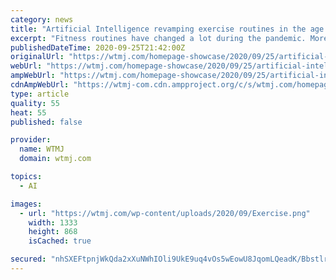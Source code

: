 ```yaml
---
category: news
title: "Artificial Intelligence revamping exercise routines in the age of COVID-19"
excerpt: "Fitness routines have changed a lot during the pandemic. More people are opting to take their workout outside or choosing"
publishedDateTime: 2020-09-25T21:42:00Z
originalUrl: "https://wtmj.com/homepage-showcase/2020/09/25/artificial-intelligence-revamping-exercise-routines-in-the-age-of-covid-19/"
webUrl: "https://wtmj.com/homepage-showcase/2020/09/25/artificial-intelligence-revamping-exercise-routines-in-the-age-of-covid-19/"
ampWebUrl: "https://wtmj.com/homepage-showcase/2020/09/25/artificial-intelligence-revamping-exercise-routines-in-the-age-of-covid-19/amp/"
cdnAmpWebUrl: "https://wtmj-com.cdn.ampproject.org/c/s/wtmj.com/homepage-showcase/2020/09/25/artificial-intelligence-revamping-exercise-routines-in-the-age-of-covid-19/amp/"
type: article
quality: 55
heat: 55
published: false

provider:
  name: WTMJ
  domain: wtmj.com

topics:
  - AI

images:
  - url: "https://wtmj.com/wp-content/uploads/2020/09/Exercise.png"
    width: 1333
    height: 868
    isCached: true

secured: "nhSXEFtpnjWkQda2xXuNWhIOli9UkE9uq4vOs5wEowU8JqomLQeadK/BbstlrzpUrK+dKN8UWL+11wAgBqImGNZa11euMFZznESgPWNMrmmnA85vXtx3/OWLuu/F3axFX8ZOJuhwbFVkQ6bvHgcRtgapFnfSgBAf9xQ59yAMb1ujxilPjJPYw7Oe6wQNo1sqCmPSxtiNvPjQWTcSWb3csZ2J5nXx1q+lTdBnJih8DxpJFQgdAf9nvvfFGoSkd6NGJWjVoUFmHT6iFK40Dul8kJce4hBkczUjlcc/JwNPD3YRbjxka4TmZoO8n8nlUv/+u48b/1K7u+WxSfC+xMR6M4yDyFWlB44P/MeR7KpA8ak=;UMGUCfnRxysYG5mohluFYw=="
---
```



